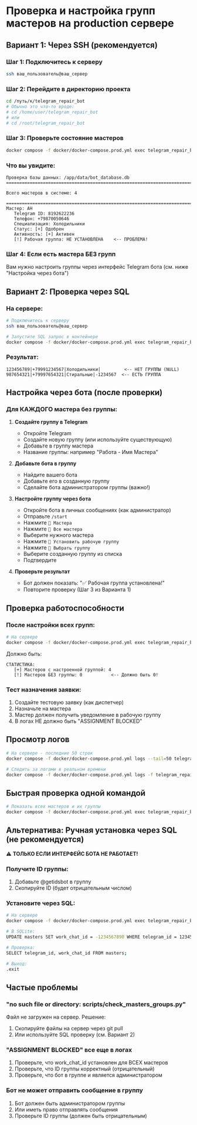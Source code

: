 # Проверка и настройка групп мастеров на production сервере

## Вариант 1: Через SSH (рекомендуется)

### Шаг 1: Подключитесь к серверу

```bash
ssh ваш_пользователь@ваш_сервер
```

### Шаг 2: Перейдите в директорию проекта

```bash
cd /путь/к/telegram_repair_bot
# Обычно это что-то вроде:
# cd /home/user/telegram_repair_bot
# или
# cd /root/telegram_repair_bot
```

### Шаг 3: Проверьте состояние мастеров

```bash
docker compose -f docker/docker-compose.prod.yml exec telegram_repair_bot_prod python /app/scripts/check_masters_groups.py
```

### Что вы увидите:

```
Проверка базы данных: /app/data/bot_database.db
================================================================================

Всего мастеров в системе: 4

================================================================================
Мастер: АН
   Telegram ID: 8192622236
   Телефон: +79870050646
   Специализация: Холодильники
   Статус: [+] Одобрен
   Активность: [+] Активен
   [!] Рабочая группа: НЕ УСТАНОВЛЕНА    <-- ПРОБЛЕМА!
```

### Шаг 4: Если есть мастера БЕЗ групп

Вам нужно настроить группы через интерфейс Telegram бота (см. ниже "Настройка через бота")

## Вариант 2: Проверка через SQL

### На сервере:

```bash
# Подключитесь к серверу
ssh ваш_пользователь@ваш_сервер

# Запустите SQL запрос в контейнере
docker compose -f docker/docker-compose.prod.yml exec telegram_repair_bot_prod sqlite3 /app/data/bot_database.db "SELECT telegram_id, phone, specialization, work_chat_id FROM masters;"
```

### Результат:

```
123456789|+79991234567|Холодильники|         <-- НЕТ ГРУППЫ (NULL)
987654321|+79997654321|Стиральные|-1234567  <-- ЕСТЬ ГРУППА
```

## Настройка через бота (после проверки)

### Для КАЖДОГО мастера без группы:

1. **Создайте группу в Telegram**
   - Откройте Telegram
   - Создайте новую группу (или используйте существующую)
   - Добавьте в группу мастера
   - Название группы: например "Работа - Имя Мастера"

2. **Добавьте бота в группу**
   - Найдите вашего бота
   - Добавьте его в созданную группу
   - Сделайте бота администратором группы (важно!)

3. **Настройте группу через бота**
   - Откройте бота в личных сообщениях (как администратор)
   - Отправьте `/start`
   - Нажмите `👥 Мастера`
   - Нажмите `👥 Все мастера`
   - Выберите нужного мастера
   - Нажмите `💬 Установить рабочую группу`
   - Нажмите `💬 Выбрать группу`
   - Выберите созданную группу из списка
   - Подтвердите

4. **Проверьте результат**
   - Бот должен показать: "✅ Рабочая группа установлена!"
   - Повторите проверку (Шаг 3 из Варианта 1)

## Проверка работоспособности

### После настройки всех групп:

```bash
# На сервере
docker compose -f docker/docker-compose.prod.yml exec telegram_repair_bot_prod python /app/scripts/check_masters_groups.py
```

Должно быть:
```
СТАТИСТИКА:
   [+] Мастеров с настроенной группой: 4
   [!] Мастеров БЕЗ группы: 0           <-- Должно быть 0!
```

### Тест назначения заявки:

1. Создайте тестовую заявку (как диспетчер)
2. Назначьте на мастера
3. Мастер должен получить уведомление в рабочую группу
4. В логах НЕ должно быть "ASSIGNMENT BLOCKED"

## Просмотр логов

```bash
# На сервере - последние 50 строк
docker compose -f docker/docker-compose.prod.yml logs --tail=50 telegram_repair_bot_prod

# Следить за логами в реальном времени
docker compose -f docker/docker-compose.prod.yml logs -f telegram_repair_bot_prod
```

## Быстрая проверка одной командой

```bash
# Показать всех мастеров и их группы
docker compose -f docker/docker-compose.prod.yml exec telegram_repair_bot_prod sqlite3 /app/data/bot_database.db "SELECT m.telegram_id, u.first_name || ' ' || COALESCE(u.last_name, '') as name, m.specialization, CASE WHEN m.work_chat_id IS NULL THEN '[!] НЕТ ГРУППЫ' ELSE '[+] ID: ' || m.work_chat_id END as work_chat FROM masters m LEFT JOIN users u ON m.telegram_id = u.telegram_id;"
```

## Альтернатива: Ручная установка через SQL (не рекомендуется)

⚠️ **ТОЛЬКО ЕСЛИ ИНТЕРФЕЙС БОТА НЕ РАБОТАЕТ!**

### Получите ID группы:
1. Добавьте @getidsbot в группу
2. Скопируйте ID (будет отрицательным числом)

### Установите через SQL:

```bash
# На сервере
docker compose -f docker/docker-compose.prod.yml exec telegram_repair_bot_prod sqlite3 /app/data/bot_database.db

# В SQLite:
UPDATE masters SET work_chat_id = -1234567890 WHERE telegram_id = 123456789;

# Проверка:
SELECT telegram_id, work_chat_id FROM masters;

# Выход:
.exit
```

## Частые проблемы

### "no such file or directory: scripts/check_masters_groups.py"

Файл не загружен на сервер. Решение:
1. Скопируйте файлы на сервер через git pull
2. Или используйте SQL проверку (см. Вариант 2)

### "ASSIGNMENT BLOCKED" все еще в логах

1. Проверьте, что work_chat_id установлен для ВСЕХ мастеров
2. Проверьте, что ID группы корректный (отрицательный)
3. Проверьте, что бот в группе и является администратором

### Бот не может отправить сообщение в группу

1. Бот должен быть администратором группы
2. Или иметь право отправлять сообщения
3. Проверьте ID группы (должен быть отрицательным)
